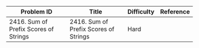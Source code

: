 | Problem ID | Title | Difficulty | Reference
| --- | --- | --- | ---
| 2416. Sum of Prefix Scores of Strings | 2416. Sum of Prefix Scores of Strings | Hard |
